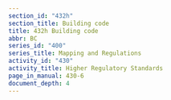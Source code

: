 ```yaml
---
section_id: "432h"
section_title: Building code
title: 432h Building code
abbr: BC
series_id: "400"
series_title: Mapping and Regulations
activity_id: "430"
activity_title: Higher Regulatory Standards
page_in_manual: 430-6
document_depth: 4
---
```

